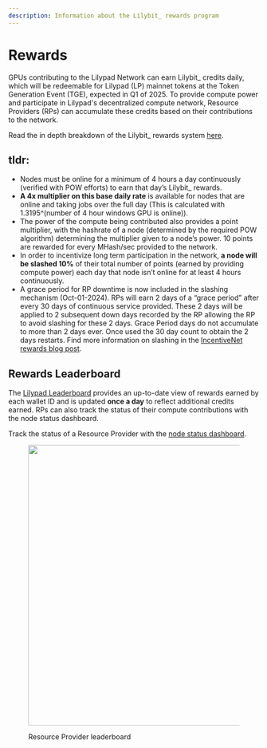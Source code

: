 ```yaml
---
description: Information about the Lilybit_ rewards program
---
```


# Rewards

GPUs contributing to the Lilypad Network can earn Lilybit\_ credits daily, which will be redeemable for Lilypad (LP) mainnet tokens at the Token Generation Event (TGE), expected in Q1 of 2025. To provide compute power and participate in Lilypad's decentralized compute network, Resource Providers (RPs) can accumulate these credits based on their contributions to the network.

Read the in depth breakdown of the Lilybit\_ rewards system [here](https://blog.lilypadnetwork.org/incentivenet-lilybit-reward-calculations).&#x20;

## **tldr:**

* Nodes must be online for a minimum of 4 hours a day continuously (verified with POW efforts) to earn that day’s Lilybit\_ rewards.
* **A 4x multiplier on this base daily rate** is available for nodes that are online and taking jobs over the full day (This is calculated with 1.3195^(number of 4 hour windows GPU is online)).
* The power of the compute being contributed also provides a point multiplier, with the hashrate of a node (determined by the required POW algorithm) determining the multiplier given to a node’s power. 10 points are rewarded for every MHash/sec provided to the network.
* In order to incentivize long term participation in the network, **a node will be slashed 10%** of their total number of points (earned by providing compute power) each day that node isn’t online for at least 4 hours continuously.
* A grace period for RP downtime is now included in the slashing mechanism (Oct-01-2024). RPs will earn 2 days of a “grace period” after every 30 days of continuous service provided. These 2 days will be applied to 2 subsequent down days recorded by the RP allowing the RP to avoid slashing for these 2 days. Grace Period days do not accumulate to more than 2 days ever. Once used the 30 day count to obtain the 2 days restarts. Find more information on slashing in the [IncentiveNet rewards blog post](https://blog.lilypadnetwork.org/incentivenet-lilybit-reward-calculations#heading-continuous-node-service-amp-point-slashing).

## Rewards Leaderboard

The [Lilypad Leaderboard](https://info.lilypad.tech/leaderboard)  provides an up-to-date view of rewards earned by each wallet ID and is updated **once a day** to reflect additional credits earned. RPs can also track the status of their compute contributions with the node status dashboard.

Track the status of a Resource Provider with the [node status dashboard](https://info.lilypad.tech/node-status).

<figure><img src="../.gitbook/assets/Screenshot 2024-08-20 at 1.44.49 PM.png" alt="" width="563"><figcaption><p>Resource Provider leaderboard</p></figcaption></figure>
